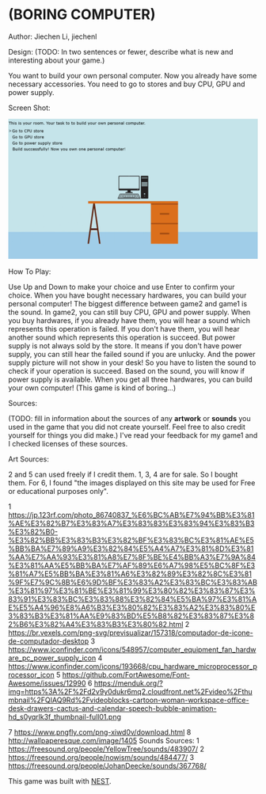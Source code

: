 # (BORING COMPUTER)

Author: Jiechen Li, jiechenl

Design: (TODO: In two sentences or fewer, describe what is new and interesting about your game.)

You want to build your own personal computer. Now you already have some necessary accessories. You need to go to stores and buy CPU, GPU and power supply.

Screen Shot:

![Screen Shot](screenshot.png)

How To Play:

Use Up and Down to make your choice and use Enter to confirm your choice.
When you have bought necessary hardwares, you can build your personal computer!
The biggest difference between game2 and game1 is the sound. In game2, you can still buy CPU, GPU and power supply. 
When you buy hardwares, if you already have them, you will hear a sound which represents this operation is failed.
If you don't have them, you will hear another sound which represents this operation is succeed.
But power supply is not always sold by the store. It means if you don't have power supply, you can still hear the failed sound if you are unlucky.
And the power supply picture will not show in your desk! So you have to listen the sound to check if your operation is succeed.
Based on the sound, you will know if power supply is available. When you get all three hardwares, you can build your own computer!
(This game is kind of boring...)


Sources:

(TODO: fill in information about the sources of any **artwork** or **sounds** you used in the game that you did not create yourself. Feel free to also credit yourself for things you did make.)
I've read your feedback for my game1 and I checked licenses of these sources.



Art Sources:

2 and 5 can used freely if I credit them.
1, 3, 4 are for sale. So I bought them.
For 6, I found "the images displayed on this site may be used for Free or educational purposes only".

1 https://jp.123rf.com/photo_86740837_%E6%BC%AB%E7%94%BB%E3%81%AE%E3%82%B7%E3%83%A7%E3%83%83%E3%83%94%E3%83%B3%E3%82%B0-%E3%82%BB%E3%83%B3%E3%82%BF%E3%83%BC%E3%81%AE%E5%BB%BA%E7%89%A9%E3%82%84%E5%A4%A7%E3%81%8D%E3%81%AA%E7%AA%93%E3%81%A8%E7%8F%BE%E4%BB%A3%E7%9A%84%E3%81%AA%E5%BB%BA%E7%AF%89%E6%A7%98%E5%BC%8F%E3%81%A7%E5%BB%BA%E3%81%A6%E3%82%89%E3%82%8C%E3%81%9F%E7%9C%8B%E6%9D%BF%E3%83%A2%E3%83%BC%E3%83%AB%E3%81%97%E3%81%BE%E3%81%99%E3%80%82%E3%83%87%E3%83%91%E3%83%BC%E3%83%88%E3%82%84%E5%BA%97%E3%81%AE%E5%A4%96%E8%A6%B3%E3%80%82%E3%83%A2%E3%83%80%E3%83%B3%E3%81%AA%E9%83%BD%E5%B8%82%E3%83%87%E3%82%B6%E3%82%A4%E3%83%B3%E3%80%82.html
2 https://br.vexels.com/png-svg/previsualizar/157318/computador-de-icone-de-computador-desktop
3 https://www.iconfinder.com/icons/548957/computer_equipment_fan_hardware_pc_power_supply_icon
4 https://www.iconfinder.com/icons/193668/cpu_hardware_microprocessor_processor_icon
5 https://github.com/FortAwesome/Font-Awesome/issues/12990
6 https://menduk.org/?img=https%3A%2F%2Fd2v9y0dukr6mq2.cloudfront.net%2Fvideo%2Fthumbnail%2FQIAQ9Rd%2Fvideoblocks-cartoon-woman-workspace-office-desk-drawers-cactus-and-calendar-speech-bubble-animation-hd_s0yqrlk3f_thumbnail-full01.png

7 https://www.pngfly.com/png-xiwd0v/download.html
8 http://wallpaperesque.com/image/1405
Sounds Sources:
1 https://freesound.org/people/YellowTree/sounds/483907/
2 https://freesound.org/people/nowism/sounds/484477/
3 https://freesound.org/people/JohanDeecke/sounds/367768/

This game was built with [NEST](NEST.md).
